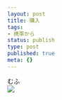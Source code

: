 ```yaml
---
layout: post
title: 購入
tags:
- 携帯から
status: publish
type: post
published: true
meta: {}
---
```

<div class="caption">むふ
</div>
<div class="photo"><img src="http://wo.skr.jp/images/uploads/blog-photo-1137909666.31-0.jpg" /></div>
